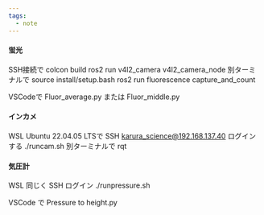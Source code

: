```yaml
---
tags:
  - note
---
```

#### 蛍光
SSH接続で
colcon build
ros2 run v4l2_camera v4l2_camera_node
別ターミナルで
source install/setup.bash
ros2 run fluorescence capture_and_count

VSCodeで Fluor_average.py または Fluor_middle.py

#### インカメ
WSL Ubuntu 22.04.05 LTSで
SSH karura_science@192.168.137.40
ログインする
./runcam.sh
別ターミナルで
rqt

#### 気圧計
WSL 同じく
SSH ログイン
./runpressure.sh

VSCode で Pressure to height.py